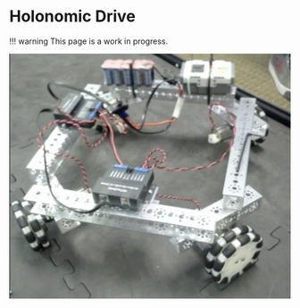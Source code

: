 # Holonomic Drive

!!! warning
    This page is a work in progress.

![Holonomic](Drivetrain_Media/holonomic_angled_omni_drive.png)